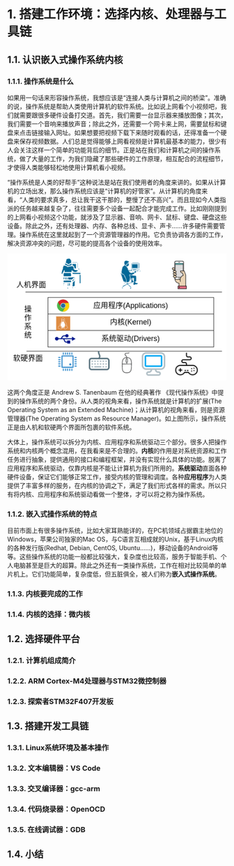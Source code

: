 # 1. 搭建工作环境：选择内核、处理器与工具链

## 1.1. 认识嵌入式操作系统内核
### 1.1.1. 操作系统是什么

如果用一句话来形容操作系统，我想应该是“连接人类与计算机之间的桥梁”。准确的说，操作系统是帮助人类使用计算机的软件系统。比如说上网看个小视频吧，我们就需要跟很多硬件设备打交道。首先，我们需要一台显示器来播放图像；其次，我们需要一个音响来播放声音；除此之外，还需要一个网卡来上网，需要鼠标和键盘来点击链接输入网址。如果想要把视频下载下来随时观看的话，还得准备一个硬盘来保存视频数据。人们总是觉得能够上网看视频是计算机最基本的能力，很少有人会关注这样一个简单的功能背后的细节。正是站在我们和计算机之间的操作系统，做了大量的工作，为我们隐藏了那些硬件的工作原理，相互配合的流程细节，才使得人类能够轻松地使用计算机看小视频。

“操作系统是人类的好帮手”这种说法是站在我们使用者的角度来讲的。如果从计算机的立场出发，那么操作系统应该是“计算机的好管家”。从计算机的角度来看，“人类的要求真多，总让我干这干那的，整慢了还不高兴”。而且现如今人类指派的任务越来越复杂了，往往需要多个设备一起配合才能完成工作。比如刚刚提到的上网看小视频这个功能，就涉及了显示器、音响、网卡、鼠标、键盘、硬盘这些设备。除此之外，还有处理器、内存、各种总线、显卡、声卡……许多硬件需要管理。操作系统在这里就起到了一个资源管理器的作用。它负责协调各方面的工作，解决资源冲突的问题，尽可能的提高各个设备的使用效率。

![操作系统示意图](./ch1/img/OperatingSystem.png)

这两个角度正是 Andrew S. Tanenbaum 在他的经典著作 《现代操作系统》中提到的操作系统的两个身份。从人类的视角来看，操作系统就是计算机的扩展(The Operating System as an Extended Machine)；从计算机的视角来看，则是资源管理器(The Operating System as Resource Manager)。如上图所示，操作系统正是由人机和软硬两个界面所包裹的软件系统。

大体上，操作系统可以拆分为内核、应用程序和系统驱动三个部分。很多人把操作系统和内核两个概念混用，在我看来是不合理的。**内核**的作用是对系统资源和工作任务进行抽象，提供通用的接口和编程框架，并没有实现什么具体的功能。脱离了应用程序和系统驱动，仅靠内核是不能让计算机为我们所用的。**系统驱动**直面各种硬件设备，保证它们能够正常工作，接受内核的管理和调度。各种**应用程序**为人类提供了丰富多样的服务，在内核的协调之下，满足了我们形式各样的需求。所以只有将内核、应用程序和系统驱动看做一个整体，才可以将之称为操作系统。

### 1.1.2. 嵌入式操作系统的特点

目前市面上有很多操作系统，比如大家耳熟能详的，在PC机领域占据霸主地位的Windows，苹果公司独家的Mac OS，与C语言互相成就的Unix，基于Linux内核的各种发行版(Redhat, Debian, CentOS, Ubuntu……)，移动设备的Android等等。这些操作系统的功能一般都比较强大，复杂度也比较高，服务于智能手机、个人电脑甚至是巨大的超算。除此之外还有一类操作系统，工作在相对比较简单的单片机上。它们功能简单，复杂度低，但五脏俱全，被人们称为**嵌入式操作系统**。


### 1.1.3. 内核要完成的工作



### 1.1.4. 内核的选择：微内核




## 1.2. 选择硬件平台
### 1.2.1. 计算机组成简介
### 1.2.2. ARM Cortex-M4处理器与STM32微控制器
### 1.2.3. 探索者STM32F407开发板
## 1.3. 搭建开发工具链
### 1.3.1. Linux系统环境及基本操作
### 1.3.2. 文本编辑器：VS Code
### 1.3.3. 交叉编译器：gcc-arm
### 1.3.4. 代码烧录器：OpenOCD
### 1.3.5. 在线调试器：GDB
## 1.4. 小结 


